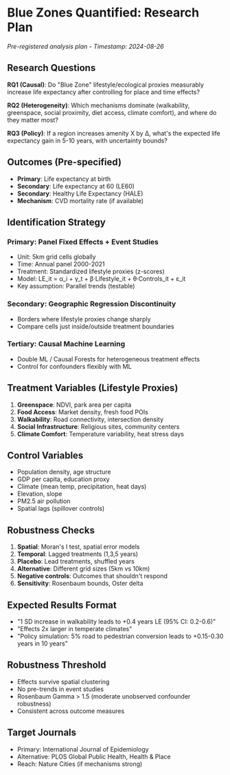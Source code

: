# Blue Zones Quantified: Research Plan
*Pre-registered analysis plan - Timestamp: 2024-08-26*

## Research Questions

**RQ1 (Causal)**: Do "Blue Zone" lifestyle/ecological proxies measurably increase life expectancy after controlling for place and time effects?

**RQ2 (Heterogeneity)**: Which mechanisms dominate (walkability, greenspace, social proximity, diet access, climate comfort), and where do they matter most?

**RQ3 (Policy)**: If a region increases amenity X by Δ, what's the expected life expectancy gain in 5-10 years, with uncertainty bounds?

## Outcomes (Pre-specified)
- **Primary**: Life expectancy at birth
- **Secondary**: Life expectancy at 60 (LE60)  
- **Secondary**: Healthy Life Expectancy (HALE)
- **Mechanism**: CVD mortality rate (if available)

## Identification Strategy

### Primary: Panel Fixed Effects + Event Studies
- Unit: 5km grid cells globally
- Time: Annual panel 2000-2021
- Treatment: Standardized lifestyle proxies (z-scores)
- Model: LE_it = α_i + γ_t + β·Lifestyle_it + θ·Controls_it + ε_it
- Key assumption: Parallel trends (testable)

### Secondary: Geographic Regression Discontinuity
- Borders where lifestyle proxies change sharply
- Compare cells just inside/outside treatment boundaries

### Tertiary: Causal Machine Learning
- Double ML / Causal Forests for heterogeneous treatment effects
- Control for confounders flexibly with ML

## Treatment Variables (Lifestyle Proxies)
1. **Greenspace**: NDVI, park area per capita
2. **Food Access**: Market density, fresh food POIs  
3. **Walkability**: Road connectivity, intersection density
4. **Social Infrastructure**: Religious sites, community centers
5. **Climate Comfort**: Temperature variability, heat stress days

## Control Variables  
- Population density, age structure
- GDP per capita, education proxy
- Climate (mean temp, precipitation, heat days)
- Elevation, slope
- PM2.5 air pollution
- Spatial lags (spillover controls)

## Robustness Checks
1. **Spatial**: Moran's I test, spatial error models
2. **Temporal**: Lagged treatments (1,3,5 years)
3. **Placebo**: Lead treatments, shuffled years
4. **Alternative**: Different grid sizes (5km vs 10km)
5. **Negative controls**: Outcomes that shouldn't respond
6. **Sensitivity**: Rosenbaum bounds, Oster delta

## Expected Results Format
- "1 SD increase in walkability leads to +0.4 years LE (95% CI: 0.2-0.6)"
- "Effects 2x larger in temperate climates" 
- "Policy simulation: 5% road to pedestrian conversion leads to +0.15-0.30 years in 10 years"

## Robustness Threshold
- Effects survive spatial clustering
- No pre-trends in event studies
- Rosenbaum Gamma > 1.5 (moderate unobserved confounder robustness)
- Consistent across outcome measures

## Target Journals
- Primary: International Journal of Epidemiology
- Alternative: PLOS Global Public Health, Health & Place
- Reach: Nature Cities (if mechanisms strong)